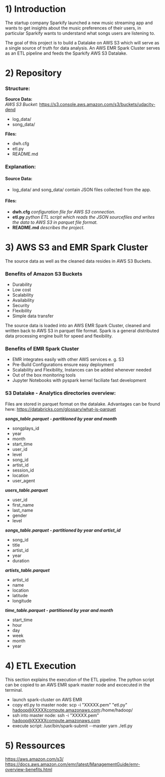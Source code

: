 # 1) Introduction

The startup company Sparkify launched a new music streaming app and wants to get insights about the music preferences of their users, in particular Sparkify wants to understand what songs users are listening to.

The goal of this project is to build a Datalake on AWS S3 which will serve as a single source of truth for data analysis. An AWS EMR Spark Cluster serves as an ETL pipeline and feeds the Sparkify AWS S3 Datalake.

# 2) Repository
### Structure:

**Source Data:** </br>
*AWS S3 Bucket:*
https://s3.console.aws.amazon.com/s3/buckets/udacity-dend
- log_data/
- song_data/

**Files:**
- dwh.cfg
- etl.py
- README.md

### Explanation:
#### Source Data:
- log_data/ and song_data/ contain JSON files collected from the app.</br>

#### Files:
- **dwh.cfg** *configuration file for AWS S3 connection.*
- **etl.py** *python ETL script which reads the JSON sourcefiles and writes the data to AWS S3 in parquet file format.*
- **README.md** *describes the project.*

# 3) AWS S3 and EMR Spark Cluster
The source data as well as the cleaned data resides in AWS S3 Buckets.

### Benefits of Amazon S3 Buckets
- Durability
- Low cost
- Scalability
- Availability
- Security 
- Flexibility
- Simple data transfer

The source data is loaded into an AWS EMR Spark Cluster, cleaned and written back to AWS S3 in parquet file format.
Spark is a general distributed data processing engine built for speed and flexibility.

### Benefits of EMR Spark Cluster
- EMR integrates easily with other AWS services e. g. S3
- Pre-Build Configurations ensure easy deployment
- Scalability and Flexibility, Instances can be added whenever needed
- Out of the box monitoring tools
- Jupyter Notebooks with pyspark kernel faciliate fast development


### S3 Datalake - Analytics directories overview:
Files are stored in parquet format on the datalake. Advantages can be found here:
https://databricks.com/glossary/what-is-parquet


***songs_table.parquet - partitioned by year and month***
- songplays_id
- year
- month
- start_time
- user_id
- level
- song_id
- artist_id
- session_id
- location
- user_agent

***users_table.parquet***
- user_id
- first_name
- last_name
- gender
- level

***songs_table.parquet - partitioned by year and artist_id***
- song_id
- title
- artist_id
- year
- duration

***artists_table.parquet***
- artist_id
- name
- location
- latitude
- longitude

***time_table.parquet - partitioned by year and month***
- start_time
- hour
- day
- week
- month
- year


# 4) ETL Execution

This section explains the execution of the ETL pipeline.
The python script can be copied to an AWS EMR spark master node and excecuted in the terminal.

- launch spark-cluster on AWS EMR
- copy etl.py to master node:  scp -i "XXXXX.pem" "etl.py" hadoop@XXXXXcompute.amazonaws.com:/home/hadoop/
- ssh into master node: ssh -i "XXXXX.pem" hadoop@XXXXXcompute.amazonaws.com
- execute script: /usr/bin/spark-submit --master yarn ./etl.py


# 5) Ressources
https://aws.amazon.com/s3/ </br>
https://docs.aws.amazon.com/emr/latest/ManagementGuide/emr-overview-benefits.html



